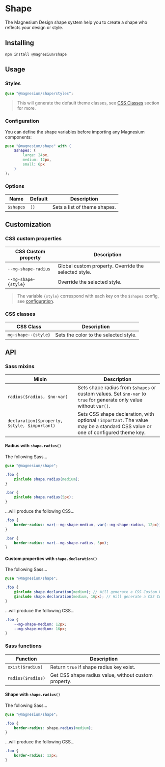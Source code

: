 # Shape

The Magnesium Design shape system help you to create a shape who reflects your design or style.

## Installing

```shell
npm install @magnesium/shape
```

## Usage

### Styles

```scss
@use "@magnesium/shape/styles";
```

> This will generate the default theme classes, see [CSS Classes](#css-classes) section for more.

### Configuration

You can define the shape variables before importing any Magnesium components:

```scss
@use "@magnesium/shape" with (
    $shapes: (
        large: 24px,
        medium: 12px,
        small: 6px
    )
);
```

### Options

| Name      | Default | Description                  |
|-----------|---------|------------------------------|
| `$shapes` | `()`    | Sets a list of theme shapes. |

## Customization

### CSS custom properties

| CSS Custom property  | Description                                          |
|----------------------|------------------------------------------------------|
| `--mg-shape-radius`  | Global custom property. Override the selected style. |
| `--mg-shape-{style}` | Override the selected style.                         |

> The variable `{style}` correspond with each key on the `$shapes` config, see [configuration](#Configuration).

### CSS classes

| CSS Class           | Description                                      |
|---------------------|--------------------------------------------------|
| `mg-shape--{style}` | Sets the color to the selected style.            |

## API

### Sass mixins

| Mixin                                        | Description                                                                                                                   |
|----------------------------------------------|-------------------------------------------------------------------------------------------------------------------------------|
| `radius($radius, $no-var)`                   | Sets shape radius from `$shapes` or custom values. Set `$no-var` to `true` for generate only value without `var()`.           |
| `declaration($property, $style, $important)` | Sets CSS shape declaration, with optional `!important`. The value may be a standard CSS value or one of configured theme key. |

#### Radius with `shape.radius()`

The following Sass...

```scss
@use "@magnesium/shape";

.foo {
    @include shape.radius(medium);
}

.bar {
    @include shape.radius(5px);
}
```

...will produce the following CSS...

```css
.foo {
    border-radius: var(--mg-shape-medium, var(--mg-shape-radius, 12px));
}

.bar {
    border-radius: var(--mg-shape-radius, 5px);
}
```

#### Custom properties with `shape.declaration()`

The following Sass...

```scss
@use "@magnesium/shape";

.foo {
    @include shape.declaration(medium); // Will generate a CSS Custom Property with default shape.
    @include shape.declaration(medium, 16px); // Will generate a CSS Custom Property with new shape.
}
```

...will produce the following CSS...

```css
.foo {
    --mg-shape-medium: 12px;
    --mg-shape-medium: 16px;
}
```

### Sass functions

| Function          | Description                                          |
|-------------------|------------------------------------------------------|
| `exist($radius)`  | Return `true` if shape radius key exist.             |
| `radius($radius)` | Get CSS shape radius value, without custom property. |

#### Shape with `shape.radius()`

The following Sass...

```scss
@use "@magnesium/shape";

.foo {
    border-radius: shape.radius(medium);
}
```

...will produce the following CSS...

```css
.foo {
    border-radius: 12px;
}
```
